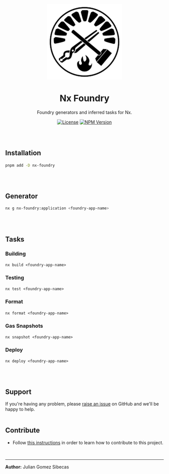 <p align="center"><img src="https://github.com/foundry-rs/foundry/blob/master/.github/logo.png" width="240"></p>

<div align="center">

# Nx Foundry

Foundry generators and inferred tasks for Nx.

[![License](https://img.shields.io/github/license/juliangsibecas/nx-foundry.svg?color=40bb12)](https://github.com/juliangsibecas/nx-foundry/blob/master/LICENSE)
[![NPM Version](https://img.shields.io/npm/v/nx-foundry.svg)](https://www.npmjs.com/package/nx-foundry)


<br></br>
</div>

## Installation

```bash
pnpm add -D nx-foundry
```
<br></br>
## Generator

```bash
nx g nx-foundry:application <foundry-app-name>
```
<br></br>
## Tasks

### Building
`nx build <foundry-app-name>`

### Testing
`nx test <foundry-app-name>`

### Format
`nx format <foundry-app-name>`

### Gas Snapshots
`nx snapshot <foundry-app-name>`

### Deploy
`nx deploy <foundry-app-name>`

<br></br>
## Support

If you're having any problem, please [raise an issue](https://github.com/juliangsibecas/nx-foundry/issues/new) on GitHub and we'll be happy to help.
<br></br>
## Contribute

- Follow [this instructions](https://github.com/juliangsibecas/nx-foundry/blob/master/CONTRIBUTING.md) in order to learn how to contribute to this project.

</br><hr>
**Author:** Julian Gomez Sibecas
